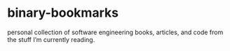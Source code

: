 # binary-bookmarks
personal collection of software engineering books, articles, and code from the stuff I’m currently reading. 
